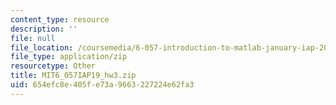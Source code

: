 ```yaml
---
content_type: resource
description: ''
file: null
file_location: /coursemedia/6-057-introduction-to-matlab-january-iap-2019/654efc8e405fe73a9663227224e62fa3_MIT6_057IAP19_hw3.zip
file_type: application/zip
resourcetype: Other
title: MIT6_057IAP19_hw3.zip
uid: 654efc8e-405f-e73a-9663-227224e62fa3
---
```

